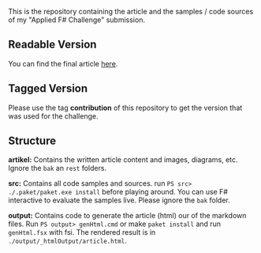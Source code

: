 
This is the repository containing the article and the samples / code sources of my "Applied F# Challenge" submission.

## Readable Version

You can find the final article [here](http://binarygears.de/AppliedFSharpChallenge/Digital_Signal_Processing_with_FSharp.html).

## Tagged Version

Please use the tag **contribution** of this repository to get the version that was used for the challenge.

## Structure

**artikel:** Contains the written article content and images, diagrams, etc. Ignore the `bak` an `rest` folders.

**src:** Contains all code samples and sources. run `PS src> ./.paket/paket.exe install` before playing around. You can use F# interactive to evaluate the samples live. Please ignore the `bak` folder.

**output:** Contains code to generate the article (html) our of the markdown files. Run `PS output> genHtml.cmd` or make `paket install` and run `genHtml.fsx` with fsi. The rendered result is in `./output/_htmlOutput/article.html`.
